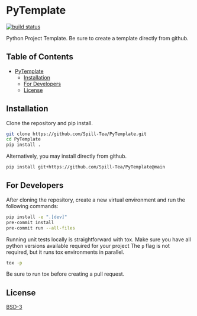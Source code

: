 # PyTemplate
[![build status][buildstatus-image]][buildstatus-url]

[buildstatus-image]: https://github.com/Spill-Tea/PyTemplate/actions/workflows/python-app.yml/badge.svg?branch=main
[buildstatus-url]: https://github.com/Spill-Tea/PyTemplate/actions?query=branch%3Amain

Python Project Template. Be sure to create a template directly
from github.

<!-- omit in toc -->
## Table of Contents
- [PyTemplate](#pytemplate)
  - [Installation](#installation)
  - [For Developers](#for-developers)
  - [License](#license)


## Installation
Clone the repository and pip install.

```bash
git clone https://github.com/Spill-Tea/PyTemplate.git
cd PyTemplate
pip install .
```

Alternatively, you may install directly from github.
```bash
pip install git+https://github.com/Spill-Tea/PyTemplate@main
```


## For Developers
After cloning the repository, create a new virtual environment and run the following commands:

```bash
pip install -e ".[dev]"
pre-commit install
pre-commit run --all-files
```

Running unit tests locally is straightforward with tox. Make sure
you have all python versions available required for your project
The `p` flag is not required, but it runs tox environments in parallel.
```bash
tox -p
```
Be sure to run tox before creating a pull request.

## License
[BSD-3](LICENSE)
